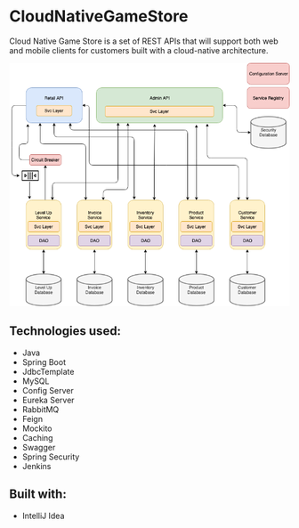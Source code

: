 # CloudNativeGameStore

Cloud Native Game Store is a set of REST APIs that will support both web and mobile clients for customers built with a cloud-native architecture. 

![](screenshots/cloud-native-design.png)

## Technologies used:
* Java
* Spring Boot
* JdbcTemplate
* MySQL
* Config Server
* Eureka Server
* RabbitMQ
* Feign
* Mockito
* Caching
* Swagger
* Spring Security
* Jenkins

## Built with:
* IntelliJ Idea
